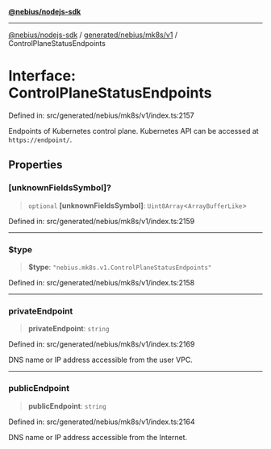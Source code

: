 [**@nebius/nodejs-sdk**](../../../../../README.md)

---

[@nebius/nodejs-sdk](../../../../../README.md) / [generated/nebius/mk8s/v1](../README.md) / ControlPlaneStatusEndpoints

# Interface: ControlPlaneStatusEndpoints

Defined in: src/generated/nebius/mk8s/v1/index.ts:2157

Endpoints of Kubernetes control plane. Kubernetes API can be accessed at `https://endpoint/`.

## Properties

### \[unknownFieldsSymbol\]?

> `optional` **\[unknownFieldsSymbol\]**: `Uint8Array`\<`ArrayBufferLike`\>

Defined in: src/generated/nebius/mk8s/v1/index.ts:2159

---

### $type

> **$type**: `"nebius.mk8s.v1.ControlPlaneStatusEndpoints"`

Defined in: src/generated/nebius/mk8s/v1/index.ts:2158

---

### privateEndpoint

> **privateEndpoint**: `string`

Defined in: src/generated/nebius/mk8s/v1/index.ts:2169

DNS name or IP address accessible from the user VPC.

---

### publicEndpoint

> **publicEndpoint**: `string`

Defined in: src/generated/nebius/mk8s/v1/index.ts:2164

DNS name or IP address accessible from the Internet.
